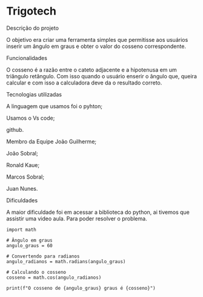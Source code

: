 # Trigotech
Descrição do projeto 

O objetivo era criar uma ferramenta simples que permitisse aos usuários inserir um ângulo em graus e obter o valor do cosseno correspondente.

Funcionalidades

O cosseno é a razão entre o cateto adjacente e a hipotenusa em um triângulo retângulo.
Com isso quando o usuário enserir o ângulo que, queira calcular e com isso a calculadora deve da o resultado correto.

Tecnologias utilizadas 

A linguagem que usamos foi o pyhton;

Usamos o Vs code;

github. 

Membro da Equipe 
João Guilherme;

João Sobral;

Ronald Kaue;

Marcos Sobral;

Juan Nunes. 

Dificuldades 

A maior dificuldade foi em acessar a biblioteca do python, ai tivemos que assistir uma video aula. Para poder resolver o problema. 

```
import math

# Ângulo em graus
angulo_graus = 60

# Convertendo para radianos
angulo_radianos = math.radians(angulo_graus)

# Calculando o cosseno
cosseno = math.cos(angulo_radianos)

print(f"O cosseno de {angulo_graus} graus é {cosseno}")
